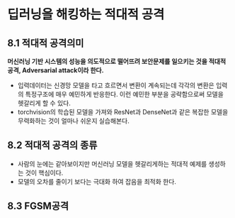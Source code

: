 # 딥러닝을 해킹하는 적대적 공격
## 8.1 적대적 공격의미
**머신러닝 기반 시스템의 성능을 의도적으로 떨어뜨려 보안문제를 일으키는 것을 적대적 공격, Adversarial attack이라 한다.**

- 입력데이터는 신경망 모델을 타고 흐르면서 변환이 계속되는데 각각의 변환은 입력의 특정구조에 매우 예민하게 반응한다. 이런 예민한 부분을 공략함으로써 모델을 헷갈리게 할 수 있다.
- torchvision의 학습된 모델을 가져와 ResNet과 DenseNet과 같은 복잡한 모델을 무력화하는 것이 얼마나 쉬운지 실습해본다.
## 8.2 적대적 공격의 종류
- 사람의 눈에는 같아보이지만 머신러닝 모델을 헷갈리게하는 적대적 예제를 생성하는 것이 핵심이다.
- 모델의 오차를 줄이기 보다는 극대화 하여 잡음을 최적화 한다.
## 8.3 FGSM공격
